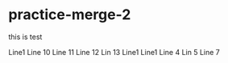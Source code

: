 # practice-merge-2
this is test

Line1
Line 10
Line 11
Line 12
Lin 13
Line1
Line1
Line 4
Lin 5
Line 7

